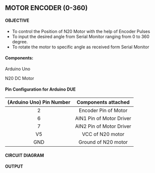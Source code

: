 ## MOTOR ENCODER (0-360)

#### OBJECTIVE

* To control the Position of N20 Motor with the help of Encoder Pulses
* To input  the desired angle from Serial Monitor ranging from 0 to 360 degree.
* To rotate the motor to specific angle as received form Serial Monitor  




#### Components:

Arduino Uno

N20 DC Motor



#### Pin Configuration for Arduino DUE

| (Arduino Uno) Pin Number |   Components attached    |
| :----------------------: | :----------------------: |
|            2             |   Encoder Pin of Motor   |
|            6             | AIN1 Pin of Motor Driver |
|            7             | AIN2 Pin of Motor Driver |
|            V5            |     VCC of N20 motor     |
|           GND            |   Ground of N20 motor    |

#### CIRCUIT DIAGRAM






#### OUTPUT



